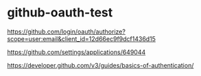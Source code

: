# github-oauth-test

https://github.com/login/oauth/authorize?scope=user:email&client_id=12d66ec9f9dcf1436d15

https://github.com/settings/applications/649044

https://developer.github.com/v3/guides/basics-of-authentication/
